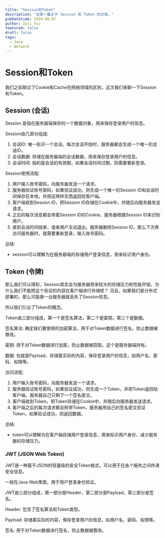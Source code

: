 ```yaml
---
title: "Session和Token"
description: "这是一篇关于 Session 和 Token 的文章。"
pubDatetime: 2024-08-07
author: Zari Tsu
featured: false
draft: false
tags:
  - Java
  - Network
---
```


# Session和Token

我们之前聊过了Cookie和Cache在网络领域的区别，这次我们来聊一下Session和Token。

## Session (会话)

Session 是指在服务器端保存的一个数据对象，用来保存登录用户的信息。

Session由几部分组成:

1. 会话ID: 唯一标识一个会话，每次会话开始时，服务器都会生成一个唯一的会话ID。
2. 会话数据: 存储在服务器端的会话数据，用来保存登录用户的信息。
3. 会话时间: 指的是会话的有效期，如果会话时间过期，则需要重新登录。

Session使用流程: 

1. 用户输入账号密码，向服务器发送一个请求。
2. 服务器验证账号密码，如果验证成功，则生成一个唯一的Session ID和会话时间保存在本地，并把这两样东西返回给客户端。
3. 客户端收到Session ID，把Session ID存储在Cookie中，并随后向服务器发送请求。
4. 之后的每次消息都会带着Session ID的Cookie，服务器根据Session ID来识别用户。
5. 直到会话时间结束，或者用户主动退出，服务器删除Session ID，那么下次再访问服务器时，就需要重新登录，输入账号密码。

总结: 

* session可以理解为在服务器端的存储用户登录信息，用来标识用户身份。

## Token (令牌)

那么我们可以得知，Session其实会为服务器带来较大的存储压力和性能开销，为什么我们不能把这个验证的内容在客户端进行存储呢？
况且，如果我们是分布式部署的，那么可能换一台服务器就丢失了Session信息。

所以我们引出了Token的概念。

Token由三部分组成，第一个是签名算法，第二个是密钥，第三个是数据。

签名算法: 确定我们要使用的加密算法，用于对Token数据进行签名，防止数据被篡改。

密钥: 用于对Token数据进行加密，防止数据被窃取。这个是服务器端持有。

数据: 也就是Payload，存储着实际的内容，保存登录用户的信息，如用户名、密码、权限等。

访问流程: 

1. 用户输入账号密码，向服务器发送一个请求。
2. 服务器验证账号密码，如果验证成功，则生成一个Token，并把Token返回给客户端，服务器自己只剩下一个签名密文。
3. 客户端收到Token，把Token存储在Cookie中，并随后向服务器发送请求。
4. 客户端之后的每次请求都会附带Token，服务器用自己的签名密文验证Token，如果验证成功，则返回数据。

总结: 

* token可以理解为在客户端存储用户登录信息，用来标识用户身份，减少服务器的存储压力。

### JWT (JSON Web Token)

JWT是一种基于JSON的轻量级的安全Token格式，可以用于在各个服务之间传递安全信息。

一般在Java Web里面，用于用户登录身份验证。

JWT由三部分组成，第一部分是Header，第二部分是Payload，第三部分是签名。

Header: 包含了签名算法和Token类型。

Payload: 存储着实际的内容，保存登录用户的信息，如用户名、密码、权限等。

签名: 用于对Token数据进行签名，防止数据被篡改。
